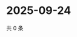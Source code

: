 # 2025-09-24

共 0 条

<!-- BEGIN ZHIHUQUESTIONS -->
<!-- 最后更新时间 Wed Sep 24 2025 20:22:04 GMT+0800 (China Standard Time) -->

<!-- END ZHIHUQUESTIONS -->
